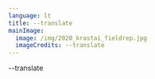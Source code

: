```yaml
---
language: lt
title: --translate
mainImage:
  image: /img/2020_krastai_fieldrep.jpg
  imageCredits: --translate
---
```

\--translate